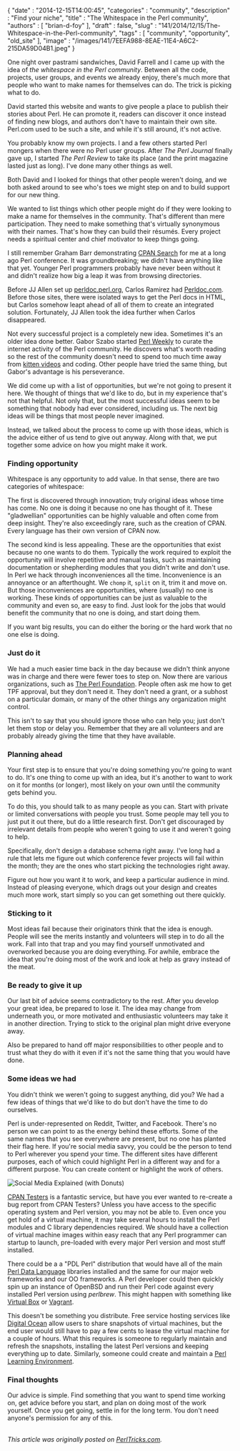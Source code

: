 {
   "date" : "2014-12-15T14:00:45",
   "categories" : "community",
   "description" : "Find your niche",
   "title" : "The Whitespace in the Perl community",
   "authors" : [
      "brian-d-foy"
   ],
   "draft" : false,
   "slug" : "141/2014/12/15/The-Whitespace-in-the-Perl-community",
   "tags" : [
      "community",
      "opportunity",
      "old_site"
   ],
   "image" : "/images/141/7EEFA988-8EAE-11E4-A6C2-215DA59D04B1.jpeg"
}


One night over pastrami sandwiches, David Farrell and I came up with the idea of *the whitespace in the Perl community*. Between all the code, projects, user groups, and events we already enjoy, there's much more that people who want to make names for themselves can do. The trick is picking what to do.

David started this website and wants to give people a place to publish their stories about Perl. He can promote it, readers can discover it once instead of finding new blogs, and authors don't have to maintain their own site. Perl.com used to be such a site, and while it's still around, it's not active.

You probably know my own projects. I and a few others started Perl mongers when there were no Perl user groups. After *The Perl Journal* finally gave up, I started *The Perl Review* to take its place (and the print magazine lasted just as long). I've done many other things as well.

Both David and I looked for things that other people weren't doing, and we both asked around to see who's toes we might step on and to build support for our new thing.

We wanted to list things which other people might do if they were looking to make a name for themselves in the community. That's different than mere participation. They need to make something that's virtually synonymous with their names. That's how they can build their résumés. Every project needs a spiritual center and chief motivator to keep things going.

I still remember Graham Barr demonstrating [CPAN Search](http://search.cpan.org) for me at a long ago Perl conference. It was groundbreaking; we didn't have anything like that yet. Younger Perl programmers probably have never been without it and didn't realize how big a leap it was from browsing directories.

Before JJ Allen set up [perldoc.perl.org](http://perldoc.perl.org), Carlos Ramirez had [Perldoc.com](http://www.perldoc.com). Before those sites, there were isolated ways to get the Perl docs in HTML, but Carlos somehow leapt ahead of all of them to create an integrated solution. Fortunately, JJ Allen took the idea further when Carlos disappeared.

Not every successful project is a completely new idea. Sometimes it's an older idea done better. Gabor Szabo started [Perl Weekly](http://perlweekly.com) to curate the internet activity of the Perl community. He discovers what's worth reading so the rest of the community doesn't need to spend too much time away from [kitten videos](https://www.youtube.com/results?search_query=kitten+videos) and coding. Other people have tried the same thing, but Gabor's advantage is his perseverance.

We did come up with a list of opportunities, but we're not going to present it here. We thought of things that we'd like to do, but in my experience that's not that helpful. Not only that, but the most successful ideas seem to be something that nobody had ever considered, including us. The next big ideas will be things that most people never imagined.

Instead, we talked about the process to come up with those ideas, which is the advice either of us tend to give out anyway. Along with that, we put together some advice on how you might make it work.

### Finding opportunity

Whitespace is any opportunity to add value. In that sense, there are two categories of whitespace:

The first is discovered through innovation; truly original ideas whose time has come. No one is doing it because no one has thought of it. These "gladwellian" opportunities can be highly valuable and often come from deep insight. They're also exceedingly rare, such as the creation of CPAN. Every language has their own version of CPAN now.

The second kind is less appealing. These are the opportunities that exist because no one wants to do them. Typically the work required to exploit the opportunity will involve repetitive and manual tasks, such as maintaining documentation or shepherding modules that you didn't write and don't use. In Perl we hack through inconveniences all the time. Inconvenience is an annoyance or an afterthought. We `chomp` it, `split` on it, trim it and move on. But those inconveniences are opportunities, where (usually) no one is working. These kinds of opportunities can be just as valuable to the community and even so, are easy to find. Just look for the jobs that would benefit the community that no one is doing, and start doing them.

If you want big results, you can do either the boring or the hard work that no one else is doing.

### Just do it

We had a much easier time back in the day because we didn't think anyone was in charge and there were fewer toes to step on. Now there are various organizations, such as [The Perl Foundation](http://www.perlfoundation.org). People often ask me how to get TPF approval, but they don't need it. They don't need a grant, or a subhost on a particular domain, or many of the other things any organization might control.

This isn't to say that you should ignore those who can help you; just don't let them stop or delay you. Remember that they are all volunteers and are probably already giving the time that they have available.

### Planning ahead

Your first step is to ensure that you're doing something you're going to want to do. It's one thing to come up with an idea, but it's another to want to work on it for months (or longer), most likely on your own until the community gets behind you.

To do this, you should talk to as many people as you can. Start with private or limited conversations with people you trust. Some people may tell you to just put it out there, but do a little research first. Don't get discouraged by irrelevant details from people who weren't going to use it and weren't going to help.

Specifically, don't design a database schema right away. I've long had a rule that lets me figure out which conference fever projects will fail within the month; they are the ones who start picking the technologies right away.

Figure out how you want it to work, and keep a particular audience in mind. Instead of pleasing everyone, which drags out your design and creates much more work, start simply so you can get something out there quickly.

### Sticking to it

Most ideas fail because their originators think that the idea is enough. People will see the merits instantly and volunteers will step in to do all the work. Fall into that trap and you may find yourself unmotivated and overworked because you are doing everything. For awhile, embrace the idea that you're doing most of the work and look at help as gravy instead of the meat.

### Be ready to give it up

Our last bit of advice seems contradictory to the rest. After you develop your great idea, be prepared to lose it. The idea may change from underneath you, or more motivated and enthusiastic volunteers may take it in another direction. Trying to stick to the original plan might drive everyone away.

Also be prepared to hand off major responsibilities to other people and to trust what they do with it even if it's not the same thing that you would have done.

### Some ideas we had

You didn't think we weren't going to suggest anything, did you? We had a few ideas of things that we'd like to do but don't have the time to do ourselves.

Perl is under-represented on Reddit, Twitter, and Facebook. There's no person we can point to as the energy behind these efforts. Some of the same names that you see everywhere are present, but no one has planted their flag here. If you're social media savvy, you could be the person to tend to Perl wherever you spend your time. The different sites have different purposes, each of which could highlight Perl in a different way and for a different purpose. You can create content or highlight the work of others.

![Social Media Explained (with Donuts)](https://farm8.staticflickr.com/7159/6847365223_4b5bdabf97.jpg)

[CPAN Testers](http://www.cpantesters.org) is a fantastic service, but have you ever wanted to re-create a bug report from CPAN Testers? Unless you have access to the specific operating system and Perl version, you may not be able to. Even once you get hold of a virtual machine, it may take several hours to install the Perl modules and C library dependencies required. We should have a collection of virtual machine images within easy reach that any Perl programmer can startup to launch, pre-loaded with every major Perl version and most stuff installed.

There could be a a "PDL Perl" distribution that would have all of the main [Perl Data Language](http://pdl.perl.org) libraries installed and the same for our major web frameworks and our OO frameworks. A Perl developer could then quickly spin up an instance of OpenBSD and run their Perl code against every installed Perl version using *perlbrew*. This might happen with something like [Virtual Box](https://www.virtualbox.org) or [Vagrant](https://www.vagrantup.com).

This doesn't be something you distribute. Free service hosting services like [Digital Ocean](https://www.digitalocean.com) allow users to share snapshots of virtual machines, but the end user would still have to pay a few cents to lease the virtual machine for a couple of hours. What this requires is someone to regularly maintain and refresh the snapshots, installing the latest Perl versions and keeping everything up to date. Similarly, someone could create and maintain a [Perl Learning Environment](http://blogs.perl.org/users/brian_d_foy/2012/02/the-perl-learning-environment.html).

### Final thoughts

Our advice is simple. Find something that you want to spend time working on, get advice before you start, and plan on doing most of the work yourself. Once you get going, settle in for the long term. You don't need anyone's permission for any of this.

\
*This article was originally posted on [PerlTricks.com](http://perltricks.com).*
